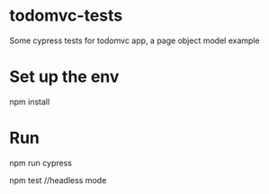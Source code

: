 # todomvc-tests

Some cypress tests for todomvc app, a page object model example

# Set up the env
npm install

# Run
npm run cypress

npm test //headless mode
